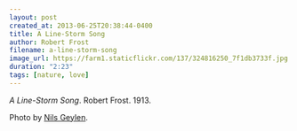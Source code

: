 ```yaml
---
layout: post
created_at: 2013-06-25T20:38:44-0400
title: A Line-Storm Song
author: Robert Frost
filename: a-line-storm-song
image_url: https://farm1.staticflickr.com/137/324816250_7f1db3733f.jpg
duration: "2:23"
tags: [nature, love]
---
```


_A Line-Storm Song_.  Robert Frost.  1913.

Photo by [Nils Geylen](https://www.flickr.com/photos/napfisk/324816250/).
